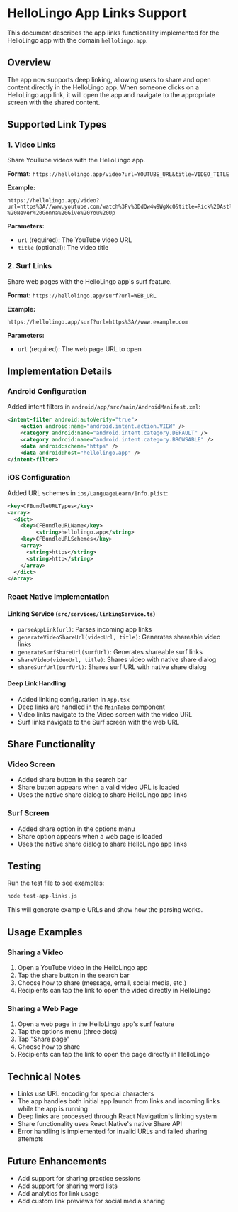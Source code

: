 # HelloLingo App Links Support

This document describes the app links functionality implemented for the HelloLingo app with the domain `hellolingo.app`.

## Overview

The app now supports deep linking, allowing users to share and open content directly in the HelloLingo app. When someone clicks on a HelloLingo app link, it will open the app and navigate to the appropriate screen with the shared content.

## Supported Link Types

### 1. Video Links
Share YouTube videos with the HelloLingo app.

**Format:** `https://hellolingo.app/video?url=YOUTUBE_URL&title=VIDEO_TITLE`

**Example:**
```
https://hellolingo.app/video?url=https%3A//www.youtube.com/watch%3Fv%3DdQw4w9WgXcQ&title=Rick%20Astley%20-%20Never%20Gonna%20Give%20You%20Up
```

**Parameters:**
- `url` (required): The YouTube video URL
- `title` (optional): The video title

### 2. Surf Links
Share web pages with the HelloLingo app's surf feature.

**Format:** `https://hellolingo.app/surf?url=WEB_URL`

**Example:**
```
https://hellolingo.app/surf?url=https%3A//www.example.com
```

**Parameters:**
- `url` (required): The web page URL to open

## Implementation Details

### Android Configuration
Added intent filters in `android/app/src/main/AndroidManifest.xml`:
```xml
<intent-filter android:autoVerify="true">
    <action android:name="android.intent.action.VIEW" />
    <category android:name="android.intent.category.DEFAULT" />
    <category android:name="android.intent.category.BROWSABLE" />
    <data android:scheme="https" />
    <data android:host="hellolingo.app" />
</intent-filter>
```

### iOS Configuration
Added URL schemes in `ios/LanguageLearn/Info.plist`:
```xml
<key>CFBundleURLTypes</key>
<array>
  <dict>
    <key>CFBundleURLName</key>
         <string>hellolingo.app</string>
    <key>CFBundleURLSchemes</key>
    <array>
      <string>https</string>
      <string>http</string>
    </array>
  </dict>
</array>
```

### React Native Implementation

#### Linking Service (`src/services/linkingService.ts`)
- `parseAppLink(url)`: Parses incoming app links
- `generateVideoShareUrl(videoUrl, title)`: Generates shareable video links
- `generateSurfShareUrl(surfUrl)`: Generates shareable surf links
- `shareVideo(videoUrl, title)`: Shares video with native share dialog
- `shareSurfUrl(surfUrl)`: Shares surf URL with native share dialog

#### Deep Link Handling
- Added linking configuration in `App.tsx`
- Deep links are handled in the `MainTabs` component
- Video links navigate to the Video screen with the video URL
- Surf links navigate to the Surf screen with the web URL

## Share Functionality

### Video Screen
- Added share button in the search bar
- Share button appears when a valid video URL is loaded
- Uses the native share dialog to share HelloLingo app links

### Surf Screen
- Added share option in the options menu
- Share option appears when a web page is loaded
- Uses the native share dialog to share HelloLingo app links

## Testing

Run the test file to see examples:
```bash
node test-app-links.js
```

This will generate example URLs and show how the parsing works.

## Usage Examples

### Sharing a Video
1. Open a YouTube video in the HelloLingo app
2. Tap the share button in the search bar
3. Choose how to share (message, email, social media, etc.)
4. Recipients can tap the link to open the video directly in HelloLingo

### Sharing a Web Page
1. Open a web page in the HelloLingo app's surf feature
2. Tap the options menu (three dots)
3. Tap "Share page"
4. Choose how to share
5. Recipients can tap the link to open the page directly in HelloLingo

## Technical Notes

- Links use URL encoding for special characters
- The app handles both initial app launch from links and incoming links while the app is running
- Deep links are processed through React Navigation's linking system
- Share functionality uses React Native's native Share API
- Error handling is implemented for invalid URLs and failed sharing attempts

## Future Enhancements

- Add support for sharing practice sessions
- Add support for sharing word lists
- Add analytics for link usage
- Add custom link previews for social media sharing
